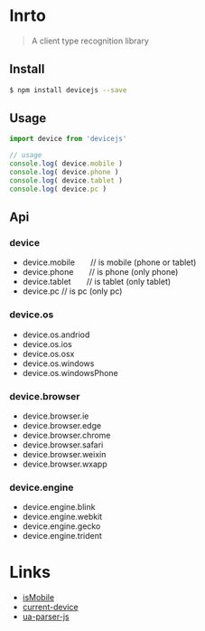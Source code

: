# Inrto
> A client type recognition library

## Install
``` sh
$ npm install devicejs --save
```

## Usage
``` js
import device from 'devicejs'

// usage
console.log( device.mobile )
console.log( device.phone )
console.log( device.tablet )
console.log( device.pc )
```

## Api

### device
* device.mobile       // is mobile (phone or tablet)
* device.phone        // is phone  (only phone)
* device.tablet       // is tablet (only tablet)
* device.pc           // is pc     (only pc)

### device.os
* device.os.andriod
* device.os.ios
* device.os.osx
* device.os.windows
* device.os.windowsPhone

### device.browser
* device.browser.ie
* device.browser.edge
* device.browser.chrome
* device.browser.safari
* device.browser.weixin
* device.browser.wxapp

### device.engine
* device.engine.blink
* device.engine.webkit
* device.engine.gecko
* device.engine.trident

# Links
* [isMobile](https://github.com/kaimallea/isMobile)
* [current-device](https://github.com/matthewhudson/current-device)
* [ua-parser-js](https://github.com/faisalman/ua-parser-js)
